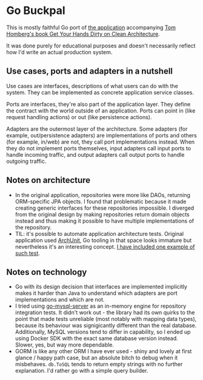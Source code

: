 # Go Buckpal

This is mostly faithful Go port of [the application](https://github.com/thombergs/buckpal) accompanying [Tom Homberg's book Get Your Hands Dirty on Clean Architecture](https://reflectoring.io/book/).

It was done purely for educational purposes and doesn't necessarily reflect how I'd write an actual production system.

## Use cases, ports and adapters in a nutshell

Use cases are interfaces, descriptions of what users can do with the system. They can be implemented as concrete application service classes. 

Ports are interfaces, they're also part of the application layer. They define the contract with the world outside of an application. Ports can point in (like request handling actions) or out (like persistence actions).

Adapters are the outermost layer of the architecture. Some adapters (for example, out/persistence adapters) are implementations of ports and others (for example, in/web) are not, they call port implementations instead. When they do not implement ports themselves, input adapters call input ports to handle incoming traffic, and output adapters call output ports to handle outgoing traffic.

## Notes on architecture

- In the original application, repositories were more like DAOs, returning ORM-specific JPA objects. I found that problematic because it made creating generic interfaces for these repositories impossible. I diverged from the original design by making repositories return domain objects instead and thus making it possible to have multiple implementations of the repository.
- TIL: it's possible to automate application architecture tests. Original application used [ArchUnit](https://www.archunit.org/), Go tooling in that space looks immature but nevertheless it's an interesting concept. [I have included one example of such test](pkg/architecture_test.go).

## Notes on technology

- Go with its design decision that interfaces are implemented implicitly makes it harder than Java to understand which adapters are port implementations and which are not.
- I tried using [go-mysql-server](https://github.com/dolthub/go-mysql-server) as an in-memory engine for repository integration tests. It didn't work out - the library had its own quirks to the point that made tests unreliable (most notably with mapping data types), because its behaviour was signigicantly different than the real database. Additionally, MySQL versions tend to differ in capability, so I ended up using Docker SDK with the exact same database version instead. Slower, yes, but way more dependable.
- GORM is like any other ORM I have ever used - shiny and lovely at first glance / happy path case, but an absolute bitch to debug when it misbehaves. `db.ToSQL` tends to return empty strings with no further explanation. I'd rather go with a simple query builder.
